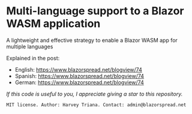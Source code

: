 # Multi-language support to a Blazor WASM application

A lightweight and effective strategy to enable a Blazor WASM app for multiple languages

Explained in the post: 

- English: https://www.blazorspread.net/blogview/74
- Spanish: https://www.blazorspread.net/blogview/74
- German: https://www.blazorspread.net/blogview/74 

*If this code is useful to you, I appreciate giving a star to this repository.*

`MIT license. Author: Harvey Triana. Contact: admin@blazorspread.net`


